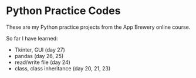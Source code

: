 # Python Practice Codes
These are my Python practice projects from the App Brewery online course.

So far I have learned:
- Tkinter, GUI (day 27)
- pandas (day 26, 25)
- read/write file (day 24)
- class, class inheritance (day 20, 21, 23)
